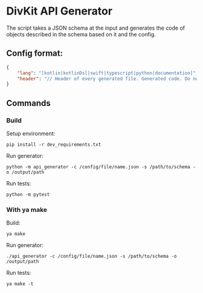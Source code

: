 # DivKit API Generator

The script takes a JSON schema at the input and generates the code of objects described in the schema based on it and the config.

## Config format:

```json
{
	"lang": "[kotlin|kotlinDsl|swift|typescript|python|documentation]",
	"header": "// Header of every generated file. Generated code. Do not modify.\nimport some.lib\nimport other.lib\n\n"
}
```

## Commands

### Build

Setup environment:
```shell
pip install -r dev_requirements.txt
```

Run generator:
```shell
python -m api_generator -c /config/file/name.json -s /path/to/schema -o /output/path
```

Run tests:
```shell
python -m pytest
```

### With ya make

Build:
```shell
ya make
```

Run generator:
```shell
./api_generator -c /config/file/name.json -s /path/to/schema -o /output/path
```

Run tests:
```shell
ya make -t
```
